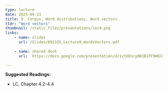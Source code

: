 ```yaml
---
type: lecture
date: 2025-09-23
title: 9. Corpus, Word distributions, Word vectors
tldr: "Word vectors"
thumbnail: /static_files/presentations/lec9.png
links: 
    - name: slides
      url: /Slides/092325_Lecture9_WordsVectors.pdf
    
    - name: shared deck
      url:  https://docs.google.com/presentation/d/1vtUEncy0B1BiFF9WQlmoJK5VX1RiU4hCTbZLmFDt5sw/edit?usp=sharing 

---
```


**Suggested Readings:**
- LC, Chapter 4.2-4.4
